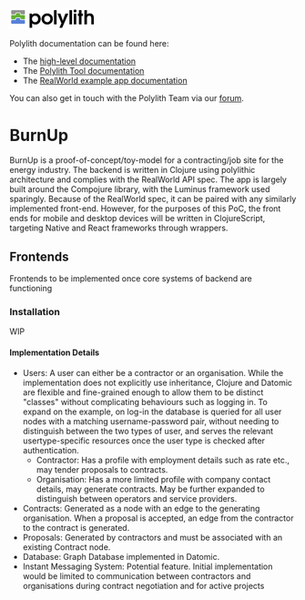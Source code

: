 <img src="images/logo.png" width="30%" alt="Polylith" id="logo">

Polylith documentation can be found here:

- The [high-level documentation](https://polylith.gitbook.io/polylith)
- The [Polylith Tool documentation](https://github.com/tengstrand/lein-polylith)
- The [RealWorld example app documentation](https://github.com/furkan3ayraktar/clojure-polylith-realworld-example-app)

You can also get in touch with the Polylith Team via our [forum](https://polylith.freeflarum.com).

<h1>BurnUp</h1>

<p>BurnUp is a proof-of-concept/toy-model for a contracting/job site for the energy industry. The backend is written in Clojure using polylithic architecture and complies with the RealWorld API spec. The app is largely built around the Compojure library, with the Luminus framework used sparingly.
Because of the RealWorld spec, it can be paired with any similarly implemented front-end.
However, for the purposes of this PoC, the front ends for mobile and desktop devices
will be written in ClojureScript, targeting Native and React frameworks through wrappers. </p>

<h2> Frontends </h2>
<p> Frontends to be implemented once core systems of backend are functioning <p2>

<h3> Installation </h3>
<p> WIP </p>

<h4>Implementation Details</h4>
<ul>
  <li> Users: A user can either be a contractor or an organisation. While the implementation does not explicitly use inheritance, Clojure and Datomic are flexible and fine-grained enough to allow them to be distinct "classes" without complicating behaviours such as logging in. To expand on the example, on log-in the database is queried for all user nodes with a matching username-password pair, without needing to distinguish between the two types of user, and serves the relevant usertype-specific resources once the user type is checked after authentication.
    <ul>
      <li> Contractor: Has a profile with employment details such as rate etc., may tender proposals to contracts. </li>
      <li> Organisation: Has a more limited profile with company contact details, may generate contracts. May be further expanded to distinguish between operators and service providers.</li>
    </ul>
  </li>
  <li> Contracts: Generated as a node with an edge to the generating organisation.
    When a proposal is accepted, an edge from the contractor to the contract is generated.</li>
  <li> Proposals: Generated by contractors and must be associated with an existing Contract node. </li>
  <li> Database: Graph Database implemented in Datomic. </li>
  <li> Instant Messaging System: Potential feature. Initial implementation would be limited to communication between contractors and organisations during contract negotiation and for active projects </li>

</ul>

